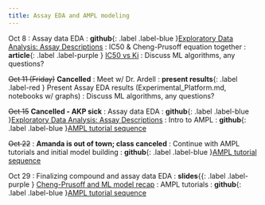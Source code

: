 ```yaml
---
title: Assay EDA and AMPL modeling
---
```


Oct 8
: Assay data EDA
: **github**{: .label .label-blue }[Exploratory Data Analysis: Assay Descriptions](https://github.com/UCSF-ATOM-trainees/NEK-assay-description-eda/tree/main)
: IC50 & Cheng-Prusoff equation together
: **article**{: .label .label-purple } [IC50 vs Ki](https://krhornberger.substack.com/p/tweetorial-ic50-vs-ki)
: Discuss ML algorithms, any questions?

~~Oct 11 (Friday)~~ 
**Cancelled**
: Meet w/ Dr. Ardell
: **present results**{: .label .label-red } Present Assay EDA results (Experimental_Platform.md, notebooks w/ graphs)
: Discuss ML algorithms, any questions?

~~Oct 15~~ 
**Cancelled - AKP sick** 
: Assay data EDA
: **github**{: .label .label-blue }[Exploratory Data Analysis: Assay Descriptions](https://github.com/UCSF-ATOM-trainees/NEK-assay-description-eda/tree/main)
: Intro to AMPL
: **github**{: .label .label-blue }[AMPL tutorial sequence]([https://github.com/UCSF-ATOM-trainees/NEK-AMPL-tutorials-sequence/blob/main/datasets/explore_NEK_data_compound_diversity.ipynb](https://github.com/UCSF-ATOM-trainees/NEK-AMPL-tutorials-sequence/tree/main))

~~Oct 22~~
: **Amanda is out of town; class canceled**
: Continue with AMPL tutorials and initial model building
: **github**{: .label .label-blue }[AMPL tutorial sequence]([https://github.com/UCSF-ATOM-trainees/NEK-AMPL-tutorials-sequence/blob/main/datasets/explore_NEK_data_compound_diversity.ipynb](https://github.com/UCSF-ATOM-trainees/NEK-AMPL-tutorials-sequence/tree/main))

Oct 29
: Finalizing compound and assay data EDA
: **slides**{{: .label .label-purple } [Cheng-Prusoff and ML model recap](https://docs.google.com/presentation/d/1ft710b4wzRsxNJbS6pZ6uJOwUKC04A0lPszvqV_Zxac/edit?usp=sharing)
: AMPL tutorials
: **github**{: .label .label-blue }[AMPL tutorial sequence]([https://github.com/UCSF-ATOM-trainees/NEK-AMPL-tutorials-sequence/blob/main/datasets/explore_NEK_data_compound_diversity.ipynb](https://github.com/UCSF-ATOM-trainees/NEK-AMPL-tutorials-sequence/tree/main))
